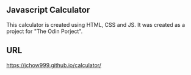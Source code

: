 ## Javascript Calculator ##
This calculator is created using HTML, CSS and JS. It was created as a project for "The Odin Porject".

## URL ##

https://jchow999.github.io/calculator/